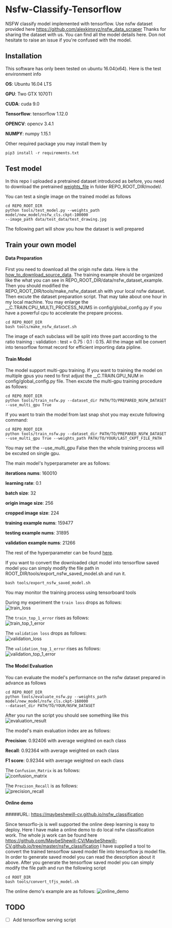 # Nsfw-Classify-Tensorflow
NSFW classify model implemented with tensorflow. Use nsfw dataset provided here
https://github.com/alexkimxyz/nsfw_data_scraper Thanks for sharing the dataset
with us. You can find all the model details here. Don not hesitate to raise an
issue if you're confused with the model.

## Installation
This software has only been tested on ubuntu 16.04(x64). Here is the test environment
info

**OS**: Ubuntu 16.04 LTS

**GPU**: Two GTX 1070TI 

**CUDA**: cuda 9.0

**Tensorflow**: tensorflow 1.12.0

**OPENCV**: opencv 3.4.1

**NUMPY**: numpy 1.15.1

Other required package you may install them by

```
pip3 install -r requirements.txt
```

## Test model
In this repo I uploaded a pretrained dataset introduced as before, you need to 
download the pretrained [weights_file](https://www.dropbox.com/sh/yfc3hy7enopdxj2/AADek2FlqCW1_j8Ax5x_VQy8a?dl=0) 
in folder REPO_ROOT_DIR/model/.

You can test a single image on the trained model as follows

```
cd REPO_ROOT_DIR
python tools/test_model.py --weights_path model/new_model/nsfw_cls.ckpt-100000
--image_path data/test_data/test_drawing.jpg
```

The following part will show you how the dataset is well prepared

## Train your own model

#### Data Preparation
First you need to download all the origin nsfw data. Here is the 
[how_to_download_source_data](https://github.com/alexkimxyz/nsfw_data_scraper).
The training example should be organized like the what you can see in 
REPO_ROOT_DIR/data/nsfw_dataset_example. Then you should modified the 
REPO_ROOT_DIR/tools/make_nsfw_dataset.sh with your local nsfw dataset. Then excute
the dataset preparation script. That may take about one hour in my local machine.
You may enlarge the __C.TRAIN.CPU_MULTI_PROCESS_NUMS in config/global_config.py 
if you have a powerful cpu to accelerate the prepare process.

```
cd REPO_ROOT_DIR
bash tools/make_nsfw_dataset.sh
```

The image of each subclass will be split into three part according to the ratio
training : validation : test = 0.75 : 0.1 : 0.15. All the image will be convert
into tensorflow format record for efficient importing data pipline.

#### Train Model
The model support multi-gpu training. If you want to training the model on 
multiple gpus you need to first adjust the __C.TRAIN.GPU_NUM in config/global_config.py
file. Then excute the multi-gpu training procedure as follows:

```
cd REPO_ROOT_DIR
python tools/train_nsfw.py --dataset_dir PATH/TO/PREPARED_NSFW_DATASET --use_multi_gpu True
```

If you want to train the model from last snap shot you may excute following command:

```
cd REPO_ROOT_DIR
python tools/train_nsfw.py --dataset_dir PATH/TO/PREPARED_NSFW_DATASET 
--use_multi_gpu True --weights_path PATH/TO/YOUR/LAST_CKPT_FILE_PATH
```

You may set the --use_multi_gpu False then the whole training process will be excuted
on single gpu.

The main model's hyperparameter are as follows:

**iterations nums**: 160010

**learning rate**: 0.1

**batch size**: 32

**origin image size**: 256

**cropped image size**: 224

**training example nums**: 159477

**testing example nums**: 31895

**validation example nums**: 21266

The rest of the hyperparameter can be found [here](https://github.com/MaybeShewill-CV/nsfw-classification-tensorflow/blob/master/config/global_config.py).

If you want to convert the downloaded ckpt model into tensorflow saved model
you can simply modify the file path in ROOT_DIR/tools/export_nsfw_saved_model.sh
and run it.

```
bash tools/export_nsfw_saved_model.sh
```

You may monitor the training process using tensorboard tools

During my experiment the `train loss` drops as follows:  
![train_loss](/data/images/avg_train_loss.png)

The `train_top_1_error` rises as follows:  
![train_top_1_error](/data/images/avg_train_top1_error.png)

The `validation loss` drops as follows:  
![validation_loss](/data/images/avg_val_loss.png)

The `validation_top_1_error` rises as follows:  
![validation_top_1_error](/data/images/avg_val_top1_error.png)

#### The Model Evaluation 

You can evaluate the model's performance on the nsfw dataset prepared in
advance as follows

```
cd REPO_ROOT_DIR
python tools/evaluate_nsfw.py --weights_path model/new_model/nsfw_cls.ckpt-160000
--dataset_dir PATH/TO/YOUR/NSFW_DATASET
```

After you run the script you should see something like this 
![evaluation_result](/data/images/evaluation_nsfw.png)

The model's main evaluation index are as follows:

**Precision**: 0.92406 with average weighted on each class

**Recall**: 0.92364 with average weighted on each class

**F1 score**: 0.92344 with average weighted on each class

The `Confusion_Matrix` is as follows:  
![confusion_matrix](/data/images/confusion_matrix.png)

The `Precison_Recall` is as follows:  
![precision_recall](/data/images/precision_recall.png)


#### Online demo

#####URL: https://maybeshewill-cv.github.io/nsfw_classification

Since tensorflo-js is well supported the online deep learning is easy to deploy.
Here I have make a online demo to do local nsfw classification work. The whole js work
can be found here https://github.com/MaybeShewill-CV/MaybeShewill-CV.github.io/tree/master/nsfw_classification
I have supplied a tool to convert the trained tensorflow saved model file into 
tensorflow js model file. In order to generate saved model you can read the 
description about it above. After you generate the tensorflow saved model you 
can simply modify the file path and run the following script

```
cd ROOT_DIR
bash tools/convert_tfjs_model.sh
```
The online demo's example are as follows:
![online_demo](/data/images/online_demo.png)

## TODO
- [ ] Add tensorflow serving script
